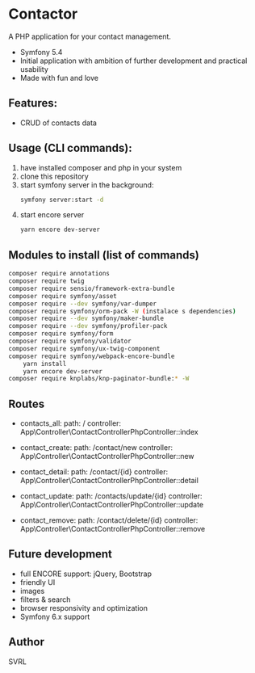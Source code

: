 # Contactor
A PHP application for your contact management.
- Symfony 5.4
- Initial application with ambition of further development and practical usability
- Made with fun and love

## Features:
- CRUD of contacts data

## Usage (CLI commands):
1. have installed composer and php in your system
2. clone this repository
2. start symfony server in the background: 
    ```sh
    symfony server:start -d
    ```
3. start encore server 
    ```sh
    yarn encore dev-server
    ```
## Modules to install (list of commands)
```sh
composer require annotations
composer require twig
composer require sensio/framework-extra-bundle
composer require symfony/asset
composer require --dev symfony/var-dumper
composer require symfony/orm-pack -W (instalace s dependencies)
composer require --dev symfony/maker-bundle
composer require --dev symfony/profiler-pack
composer require symfony/form
composer require symfony/validator
composer require symfony/ux-twig-component
composer require symfony/webpack-encore-bundle
	yarn install
	yarn encore dev-server
composer require knplabs/knp-paginator-bundle:* -W
```

## Routes
- contacts_all:
  path: /
  controller: App\Controller\ContactControllerPhpController::index

- contact_create:
  path: /contact/new
  controller: App\Controller\ContactControllerPhpController::new

- contact_detail:
  path: /contact/{id}
  controller: App\Controller\ContactControllerPhpController::detail

- contact_update:
  path: /contacts/update/{id}
  controller: App\Controller\ContactControllerPhpController::update

- contact_remove:
  path: /contact/delete/{id}
  controller: App\Controller\ContactControllerPhpController::remove

## Future development
- full ENCORE support: jQuery, Bootstrap
- friendly UI
- images
- filters & search
- browser responsivity and optimization 
- Symfony 6.x support

## Author
SVRL